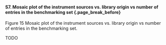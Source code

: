 #### S7. Mosaic plot of the instrument sources vs. library origin vs number of entries in the benchmarking set {.page_break_before}

Figure 15 Mosaic plot of the instrument sources vs. library origin vs number of entries in the benchmarking set.

TODO